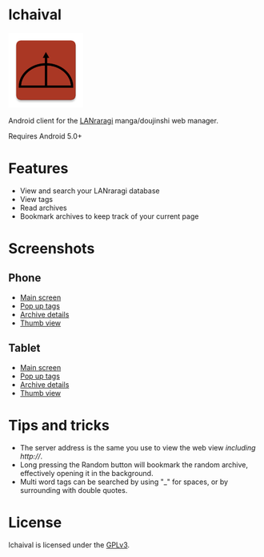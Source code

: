 # Ichaival
<img src="/app/src/main/ic_launcher-web.png?raw=true" alt="Icon" width=150/>

Android client for the [LANraragi](https://github.com/Difegue/LANraragi) manga/doujinshi web manager.

Requires Android 5.0+

# Features
* View and search your LANraragi database
* View tags
* Read archives
* Bookmark archives to keep track of your current page

# Screenshots
## Phone
* [Main screen](https://user-images.githubusercontent.com/45130999/52095317-27802400-2588-11e9-99f2-68189754966b.png)
* [Pop up tags](https://user-images.githubusercontent.com/45130999/52095318-2818ba80-2588-11e9-8133-8a27afb9ab6e.png)
* [Archive details](https://user-images.githubusercontent.com/45130999/52095319-2818ba80-2588-11e9-8734-3884ec005ab5.png)
* [Thumb view](https://user-images.githubusercontent.com/45130999/52095320-2818ba80-2588-11e9-8dc0-e87c64c8f252.png)

## Tablet
* [Main screen](https://user-images.githubusercontent.com/45130999/52095736-cb1e0400-2589-11e9-9da1-086c27ac6fe0.png)
* [Pop up tags](https://user-images.githubusercontent.com/45130999/52095737-cbb69a80-2589-11e9-95f4-97fe3583c5fb.png)
* [Archive details](https://user-images.githubusercontent.com/45130999/52095738-cbb69a80-2589-11e9-91d9-2b825fe4b445.png)
* [Thumb view](https://user-images.githubusercontent.com/45130999/52095739-cbb69a80-2589-11e9-9405-883309f2b1b7.png)

# Tips and tricks
* The server address is the same you use to view the web view *including http://*.
* Long pressing the Random button will bookmark the random archive, effectively opening it in the background.
* Multi word tags can be searched by using "_" for spaces, or by surrounding with double quotes.

# License
Ichaival is licensed under the [GPLv3](COPYING).
